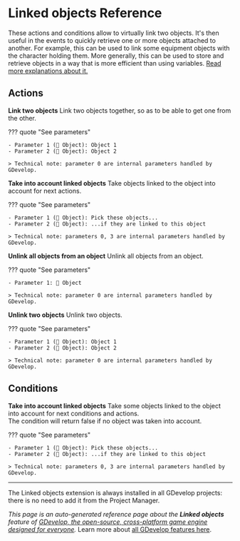 # Linked objects Reference

These actions and conditions allow to virtually link two objects. It's then useful in the events to quickly retrieve one or more objects attached to another. For example, this can be used to link some equipment objects with the character holding them. More generally, this can be used to store and retrieve objects in a way that is more efficient than using variables. [Read more explanations about it.](/gdevelop5/all-features/linked-objects)

## Actions

**Link two objects**
Link two objects together, so as to be able to get one from the other.

??? quote "See parameters"

    - Parameter 1 (👾 Object): Object 1
    - Parameter 2 (👾 Object): Object 2

    > Technical note: parameter 0 are internal parameters handled by GDevelop.

**Take into account linked objects**
Take objects linked to the object into account for next actions.

??? quote "See parameters"

    - Parameter 1 (👾 Object): Pick these objects...
    - Parameter 2 (👾 Object): ...if they are linked to this object

    > Technical note: parameters 0, 3 are internal parameters handled by GDevelop.

**Unlink all objects from an object**
Unlink all objects from an object.

??? quote "See parameters"

    - Parameter 1: 👾 Object

    > Technical note: parameter 0 are internal parameters handled by GDevelop.

**Unlink two objects**
Unlink two objects.

??? quote "See parameters"

    - Parameter 1 (👾 Object): Object 1
    - Parameter 2 (👾 Object): Object 2

    > Technical note: parameter 0 are internal parameters handled by GDevelop.

## Conditions

**Take into account linked objects**
Take some objects linked to the object into account for next conditions and actions.  
The condition will return false if no object was taken into account.

??? quote "See parameters"

    - Parameter 1 (👾 Object): Pick these objects...
    - Parameter 2 (👾 Object): ...if they are linked to this object

    > Technical note: parameters 0, 3 are internal parameters handled by GDevelop.





---

The Linked objects extension is always installed in all GDevelop projects: there is no need to add it from the Project Manager.

*This page is an auto-generated reference page about the **Linked objects** feature of [GDevelop, the open-source, cross-platform game engine designed for everyone](https://gdevelop.io/).* Learn more about [all GDevelop features here](/gdevelop5/all-features).